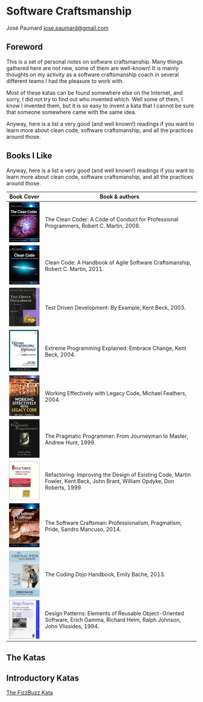 # Software Craftsmanship
José Paumard <jose.paumard@gmail.com>

## Foreword

This is a set of personal notes on software craftsmanship. Many things gathered here are not new, some of them are well-known! It is mainly thoughts on my activity as a software craftsmanship coach in several different teams I had the pleasure to work with.

Most of these katas can be found somewhere else on the Internet, and sorry, I did not try to find out who invented which. Well some of them, I know I invented them, but it is so easy to invent a kata that I cannot be sure that someone somewhere came with the same idea.

Anyway, here is a list a very good (and well known!) readings if you want to learn more about clean code, software craftsmanship, and all the practices around those.

## Books I Like
Anyway, here is a list a very good (and well known!) readings if you want to learn more about clean code, software craftsmanship, and all the practices around those.

Book Cover | Book & authors
-----------|--------------
![Clean coder](/images/clean-coder.jpg)                   |The Clean Coder: A Code of Conduct for Professional Programmers, Robert C. Martin, 2008.
![Clean code](/images/clean-code.jpg)                     |Clean Code: A Handbook of Agile Software Craftsmanship, Robert C. Martin, 2011.
![TDD by example](/images/TDD-by-examples.jpg)            |Test Driven Development: By Example, Kent Beck, 2003.
![Xtreme programming](/images/xtreme-prog.jpg)            |Extreme Programming Explained: Embrace Change, Kent Beck, 2004.
![Legacy code](/images/legacy-code.jpg)                   |Working Effectively with Legacy Code, Michael Feathers, 2004.
![Pragmatic programmer](/images/pragmatic-programmer.jpg) |The Pragmatic Programmer: From Journeyman to Master, Andrew Hunt, 1999.
![Refactoring](/images/refactoring.jpg)                   |Refactoring: Improving the Design of Existing Code, Martin Fowler, Kent Beck, John Brant, William Opdyke, Don Roberts, 1999
![Software crafstmanship](/images/software-craftsman.jpg) |The Software Craftsman: Professionalism, Pragmatism, Pride, Sandro Mancuso, 2014.
![Coding dojo](/images/coding-dojo.jpg)                   |The Coding Dojo Handbook, Emily Bache, 2013.
![Design patterns](/images/design-pattern.jpg)            |Design Patterns: Elements of Reusable Object-Oriented Software, Erich Gamma, Richard Helm, Ralph Johnson, John Vlissides, 1994.

## The Katas

## Introductory Katas

[The FizzBuzz Kata](/introductory/fizz-buzz.html)

